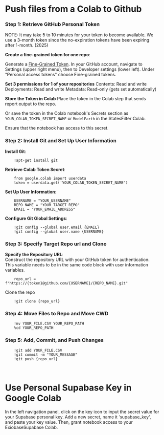 # Push files from a Colab to Github

### Step 1: Retrieve GitHub Personal Token

NOTE: It may take 5 to 10 minutes for your token to become available.
We use a 3-month token since the no-expiration tokens have been expiring after 1-month. (2025)

**Create a fine-grained token for one repo**:  

Generate a [Fine-Grained Token](https://github.com/settings/personal-access-tokens).
In your GitHub account, navigate to Settings (upper right menu), then to Developer settings (lower left). Under "Personal access tokens" choose Fine-grained tokens.

**Set 3 permissions for 1 of your repositories**<!--It may not be necessary to set both of these first two-->
Contents: Read and write
Deployments: Read and write
Metadata: Read-only (gets set automatically)

**Store the Token in Colab** 
Place the token in the Colab step that sends report output to the repo.

Or save the token in the Colab notebook's Secrets section as `YOUR_COLAB_TOKEN_SECRET_NAME` or `ModelEarth` in the StatesFilter Colab.

Ensure that the notebook has access to this secret.

### Step 2: Install Git and Set Up User Information

**Install Git**:

		!apt-get install git

**Retrieve Colab Token Secret**:

		from google.colab import userdata
		token = userdata.get('YOUR_COLAB_TOKEN_SECRET_NAME')

**Set Up User Information**:

		USERNAME = "YOUR_USERNAME"
		REPO_NAME = "YOUR_TARGET_REPO"
		EMAIL = "YOUR_EMAIL_ADDRESS"

**Configure Git Global Settings**:

		!git config --global user.email {EMAIL}
		!git config --global user.name {USERNAME}

### Step 3: Specify Target Repo url and Clone 

**Specify the Repository URL**:  
	Construct the repository URL with your GitHub token for authentication. This variable needs to be in the same code block with user information variables.

		repo_url = f"https://{token}@github.com/{USERNAME}/{REPO_NAME}.git"

Clone the repo

		!git clone {repo_url}

### Step 4: Move Files to Repo and Move CWD

		!mv YOUR_FILE.CSV YOUR_REPO_PATH
		%cd YOUR_REPO_PATH

### Step 5: Add, Commit, and Push Changes

		!git add YOUR_FILE.CSV
		!git commit -m "YOUR_MESSAGE"
		!git push {repo_url}

<br>

# Use Personal Supabase Key in Google Colab

In the left navigation panel, click on the key icon to input the secret value for your Supabase personal key. Add a new secret, name it 'supabase_key', and paste your key value. Then, grant notebook access to your ExiobaseSupabase Colab.

